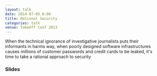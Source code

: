 ```yaml
---
layout: talk
date: 2014-07-05 0:00
title: Rational Security
categories: talk
venue: TakeOff Conf 2013
---
```

When the technical ignorance of investigative journalists puts their
informants in harms way, when poorly designed software infrastructures
causes millions of customer passwords and credit cards to be leaked,
it's time to take a rational approach to security

### Slides

<script async class="speakerdeck-embed" data-id="2e0275606bfc0131c29e1eedc9f1c6c7" data-ratio="1.33333333333333" src="//speakerdeck.com/assets/embed.js"></script>
